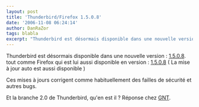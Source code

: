 ```yaml
---
layout: post
title: 'Thunderbird/Firefox 1.5.0.8'
date: '2006-11-08 06:24:14'
author: DanRaZor
tags: blabla
excerpt: "Thunderbird est désormais disponible dans une nouvelle version : [1.5.0.8](http://www.mozilla-europe.org/fr/products/thunderbird/).   tout comme Firefox qui est lui aussi disponible en version : [1.5.0.8](http://www.mozilla.com/en-US/firefox/releases/1.5.0.8.html)   ( La mise à jour auto est aussi disponible )  \n  \nCes mises à jours      …"
---
```


Thunderbird est désormais disponible dans une nouvelle version : [1.5.0.8](http://www.mozilla-europe.org/fr/products/thunderbird/).   tout comme Firefox qui est lui aussi disponible en version : [1.5.0.8](http://www.mozilla.com/en-US/firefox/releases/1.5.0.8.html)   ( La mise à jour auto est aussi disponible )

Ces mises à jours corrigent comme habituellement des failles de sécurité et autres bugs.

Et la branche 2.0 de Thunderbird, qu'en est il ? Réponse chez [GNT](http://www.generation-nt.com/actualites/20655/thunderbird-mozilla-mail-telecharger-firefox).
